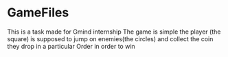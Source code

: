 # GameFiles
This is a task made for Gmind internship
The game is simple the player (the square) is supposed to jump on enemies(the circles) and collect the coin they drop in a particular Order in order to win
